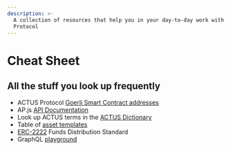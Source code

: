 ```yaml
---
description: >-
  A collection of resources that help you in your day-to-day work with ACTUS
  Protocol
---
```


# Cheat Sheet

## All the stuff you look up frequently

* ACTUS Protocol [Goerli Smart Contract addresses](https://github.com/atpar/ap-monorepo/blob/master/packages/ap-contracts/deployments.json)
* AP.js [API Documentation](https://ap-js.actus-protocol.io/)
* Look up ACTUS terms in the [ACTUS Dictionary](https://github.com/actusfrf/actus-dictionary)
* Table of [asset templates ](ap-js/templates.md#registered-products)
* [ERC-2222](https://github.com/ethereum/EIPs/issues/2222) Funds Distribution Standard
* GraphQL [playground](https://thegraph.com/explorer/subgraph/atpar/actus-protocol?selected=playground)



